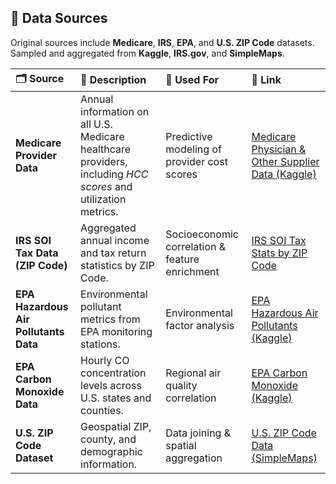 ## 🧱 Data Sources

Original sources include **Medicare**, **IRS**, **EPA**, and **U.S. ZIP Code** datasets.  
Sampled and aggregated from **Kaggle**, **IRS.gov**, and **SimpleMaps**.

| 🗂️ Source | 🧾 Description | 🎯 Used For | 🔗 Link |
|:-----------|:----------------|:-------------|:--------|
| **Medicare Provider Data** | Annual information on all U.S. Medicare healthcare providers, including *HCC scores* and utilization metrics. | Predictive modeling of provider cost scores | [Medicare Physician & Other Supplier Data (Kaggle)](https://www.kaggle.com/cms/medicare-physician-other-supplier-npi-aggregates) |
| **IRS SOI Tax Data (ZIP Code)** | Aggregated annual income and tax return statistics by ZIP Code. | Socioeconomic correlation & feature enrichment | [IRS SOI Tax Stats by ZIP Code](https://www.irs.gov/statistics/soi-tax-stats-individual-income-tax-statistics-zip-code-data-soi) |
| **EPA Hazardous Air Pollutants Data** | Environmental pollutant metrics from EPA monitoring stations. | Environmental factor analysis | [EPA Hazardous Air Pollutants (Kaggle)](https://www.kaggle.com/epa/hazardous-air-pollutants) |
| **EPA Carbon Monoxide Data** | Hourly CO concentration levels across U.S. states and counties. | Regional air quality correlation | [EPA Carbon Monoxide (Kaggle)](https://www.kaggle.com/epa/carbon-monoxide) |
| **U.S. ZIP Code Dataset** | Geospatial ZIP, county, and demographic information. | Data joining & spatial aggregation | [U.S. ZIP Code Data (SimpleMaps)](https://simplemaps.com/data/us-zips) |
